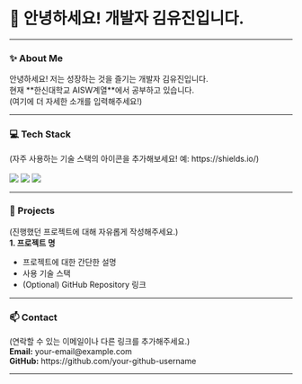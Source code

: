 # 👋 안녕하세요! 개발자 김유진입니다.

---

### ✨ About Me
<p>
  안녕하세요! 저는 성장하는 것을 즐기는 개발자 김유진입니다.<br/>
  현재 **한신대학교 AISW계열**에서 공부하고 있습니다.<br/>
  (여기에 더 자세한 소개를 입력해주세요!)
</p>

---

### 💻 Tech Stack
<p>
  (자주 사용하는 기술 스택의 아이콘을 추가해보세요! 예: https://shields.io/)<br/><br/>
  <img src="https://img.shields.io/badge/Python-3776AB?style=for-the-badge&logo=python&logoColor=white">
  <img src="https://img.shields.io/badge/JavaScript-F7DF1E?style=for-the-badge&logo=javascript&logoColor=black">
  <img src="https://img.shields.io/badge/React-61DAFB?style=for-the-badge&logo=react&logoColor=black">
</p>

---

### 🚀 Projects
<p>
  (진행했던 프로젝트에 대해 자유롭게 작성해주세요.)<br/>
  <strong>1. 프로젝트 명</strong>
  <ul>
    <li>프로젝트에 대한 간단한 설명</li>
    <li>사용 기술 스택</li>
    <li>(Optional) GitHub Repository 링크</li>
  </ul>
</p>

---

### 📫 Contact
<p>
  (연락할 수 있는 이메일이나 다른 링크를 추가해주세요.)<br/>
  <strong>Email:</strong> your-email@example.com <br/>
  <strong>GitHub:</strong> https://github.com/your-github-username
</p>

---
